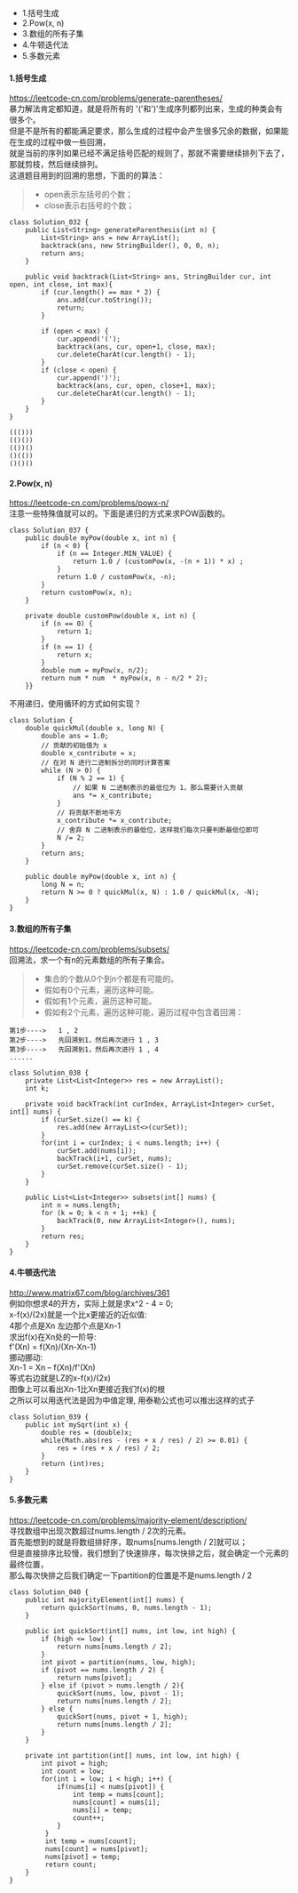 <!-- MarkdownTOC -->

- 1.括号生成
- 2.Pow\(x, n\)
- 3.数组的所有子集
- 4.牛顿迭代法
- 5.多数元素

<!-- /MarkdownTOC -->

#### 1.括号生成
https://leetcode-cn.com/problems/generate-parentheses/ <br>
暴力解法肯定都知道，就是将所有的 '('和')'生成序列都列出来，生成的种类会有很多个。<br>
但是不是所有的都能满足要求，那么生成的过程中会产生很多冗余的数据，如果能在生成的过程中做一些回溯，<br>
就是当前的序列如果已经不满足括号匹配的规则了，那就不需要继续排列下去了，那就剪枝，然后继续排列。<br>
这道题目用到的回溯的思想，下面的的算法：
> * open表示左括号的个数；
> * close表示右括号的个数；
```
class Solution_032 {
    public List<String> generateParenthesis(int n) {
        List<String> ans = new ArrayList();
        backtrack(ans, new StringBuilder(), 0, 0, n);
        return ans;
    }

    public void backtrack(List<String> ans, StringBuilder cur, int open, int close, int max){
        if (cur.length() == max * 2) {
            ans.add(cur.toString());
            return;
        }

        if (open < max) {
            cur.append('(');
            backtrack(ans, cur, open+1, close, max);
            cur.deleteCharAt(cur.length() - 1);
        }
        if (close < open) {
            cur.append(')');
            backtrack(ans, cur, open, close+1, max);
            cur.deleteCharAt(cur.length() - 1);
        }
    }
}
```
```
((()))
(()())
(())()
()(())
()()()
```

#### 2.Pow(x, n)
https://leetcode-cn.com/problems/powx-n/ <br>
注意一些特殊值就可以的。下面是递归的方式来求POW函数的。
```
class Solution_037 {
    public double myPow(double x, int n) {
        if (n < 0) {
            if (n == Integer.MIN_VALUE) {
                return 1.0 / (customPow(x, -(n + 1)) * x) ;
            }
            return 1.0 / customPow(x, -n);
        }
        return customPow(x, n);
    }

    private double customPow(double x, int n) {
        if (n == 0) {
            return 1;
        }
        if (n == 1) {
            return x;
        }
        double num = myPow(x, n/2);
        return num * num  * myPow(x, n - n/2 * 2);
    }}
```
不用递归，使用循环的方式如何实现？
```
class Solution {
    double quickMul(double x, long N) {
        double ans = 1.0;
        // 贡献的初始值为 x
        double x_contribute = x;
        // 在对 N 进行二进制拆分的同时计算答案
        while (N > 0) {
            if (N % 2 == 1) {
                // 如果 N 二进制表示的最低位为 1，那么需要计入贡献
                ans *= x_contribute;
            }
            // 将贡献不断地平方
            x_contribute *= x_contribute;
            // 舍弃 N 二进制表示的最低位，这样我们每次只要判断最低位即可
            N /= 2;
        }
        return ans;
    }

    public double myPow(double x, int n) {
        long N = n;
        return N >= 0 ? quickMul(x, N) : 1.0 / quickMul(x, -N);
    }
}
```

#### 3.数组的所有子集
https://leetcode-cn.com/problems/subsets/ <br>
回溯法，求一个有n的元素数组的所有子集合。
> * 集合的个数从0个到n个都是有可能的。
> * 假如有0个元素，遍历这种可能。
> * 假如有1个元素，遍历这种可能。
> * 假如有2个元素，遍历这种可能，遍历过程中包含着回溯：
```
第1步---->   1 , 2
第2步---->   先回溯到1，然后再次进行 1 , 3
第3步---->   先回溯到1，然后再次进行 1 , 4
......
```

```
class Solution_038 {
    private List<List<Integer>> res = new ArrayList();
    int k;

    private void backTrack(int curIndex, ArrayList<Integer> curSet, int[] nums) {
        if (curSet.size() == k) {
            res.add(new ArrayList<>(curSet));
        }
        for(int i = curIndex; i < nums.length; i++) {
            curSet.add(nums[i]);
            backTrack(i+1, curSet, nums);
            curSet.remove(curSet.size() - 1);
        }
    }

    public List<List<Integer>> subsets(int[] nums) {
        int n = nums.length;
        for (k = 0; k < n + 1; ++k) {
            backTrack(0, new ArrayList<Integer>(), nums);
        }
        return res;
    }
}
```

#### 4.牛顿迭代法
http://www.matrix67.com/blog/archives/361 <br>
例如你想求4的开方，实际上就是求x^2 - 4 = 0;<br>
x-f(x)/(2x)就是一个比x更接近的近似值:<br>
4那个点是Xn 左边那个点是Xn-1<br>
求出f(x)在Xn处的一阶导:<br>
f'(Xn) = f(Xn)/(Xn-Xn-1)<br>
挪动挪动:<br>
Xn-1 = Xn – f(Xn)/f'(Xn)<br>
等式右边就是LZ的x-f(x)/(2x)<br>
图像上可以看出Xn-1比Xn更接近我们f(x)的根<br>
之所以可以用迭代法是因为中值定理, 用泰勒公式也可以推出这样的式子<br>
```
class Solution_039 {
    public int mySqrt(int x) {
        double res = (double)x;
        while(Math.abs(res - (res + x / res) / 2) >= 0.01) {
            res = (res + x / res) / 2;
        }
        return (int)res;
    }
}
```

#### 5.多数元素
https://leetcode-cn.com/problems/majority-element/description/ <br>
寻找数组中出现次数超过nums.length / 2次的元素。<br>
首先能想到的就是将数组排好序，取nums[nums.length / 2]就可以；<br>
但是直接排序比较慢，我们想到了快速排序，每次快排之后，就会确定一个元素的最终位置，<br>
那么每次快排之后我们确定一下partition的位置是不是nums.length / 2
```
class Solution_040 {
    public int majorityElement(int[] nums) {
        return quickSort(nums, 0, nums.length - 1);
    }

    public int quickSort(int[] nums, int low, int high) {
        if (high <= low) {
            return nums[nums.length / 2];
        }
        int pivot = partition(nums, low, high);
        if (pivot == nums.length / 2) {
            return nums[pivot];
        } else if (pivot > nums.length / 2){
            quickSort(nums, low, pivot - 1);
            return nums[nums.length / 2];
        } else {
            quickSort(nums, pivot + 1, high);
            return nums[nums.length / 2];
        }
    }

    private int partition(int[] nums, int low, int high) {
        int pivot = high;
        int count = low;
        for(int i = low; i < high; i++) {
            if(nums[i] < nums[pivot]) {
                int temp = nums[count];
                nums[count] = nums[i];
                nums[i] = temp;
                count++;
            }
         }
         int temp = nums[count];
         nums[count] = nums[pivot];
         nums[pivot] = temp;
         return count;
    }
}
```
